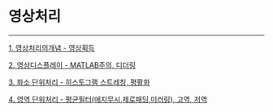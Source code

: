 # 영상처리 

---

[1. 영상처리의개념 - 영상획득](https://github.com/chldydgh4687/treasure_box/blob/master/%EC%98%81%EC%83%81%EC%B2%98%EB%A6%AC/%EC%98%81%EC%83%81%EC%B2%98%EB%A6%AC%EC%9D%98%EA%B0%9C%EB%85%90.md)   
  
[2. 영상디스플레이 - MATLAB주의, 디더링](https://github.com/chldydgh4687/self.treasure_box/blob/master/%EC%98%81%EC%83%81%EC%B2%98%EB%A6%AC/%EC%98%81%EC%83%81%EB%94%94%EC%8A%A4%ED%94%8C%EB%A0%88%EC%9D%B4.md)
  
[3. 화소 단위처리 - 히스토그램 스트레칭, 평활화](https://github.com/chldydgh4687/self.treasure_box/blob/master/%EC%98%81%EC%83%81%EC%B2%98%EB%A6%AC/%EC%98%81%EC%83%81%ED%99%94%EC%86%8C%EB%8B%A8%EC%9C%84%EC%B2%98%EB%A6%AC.md)  
  
[4. 영역 단위처리 - 평균필터(에지무시,제로패딩,미러링), 고역, 저역](https://github.com/chldydgh4687/self.treasure_box/blob/master/%EC%98%81%EC%83%81%EC%B2%98%EB%A6%AC/%EC%98%81%EC%97%AD%EB%8B%A8%EC%9C%84%EC%B2%98%EB%A6%AC.md)
